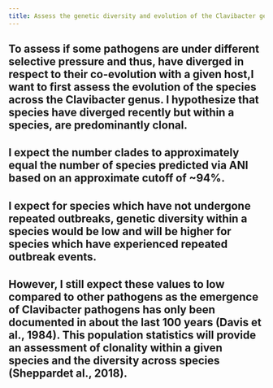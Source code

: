 ```yaml
---
title: Assess the genetic diversity and evolution of the Clavibacter genus
---
```


## To assess if some pathogens are under different selective pressure and thus, have diverged in respect to their co-evolution with a given host,I want to first assess the evolution of the species across the Clavibacter genus. I hypothesize that species have diverged recently but  within a species, are predominantly clonal. 

## 

## I expect the number clades to approximately equal the number of species predicted via ANI based on an approximate cutoff of ~94%.

## I expect for species which have not undergone repeated outbreaks, genetic diversity within a species would be low and will be higher for species which have experienced repeated outbreak events.

## However, I still expect these values to low compared to other pathogens as the emergence of Clavibacter pathogens has only been documented in about the last 100 years (Davis et al., 1984). This population statistics will provide an assessment of clonality within a given species and the diversity across species (Sheppardet al., 2018).
